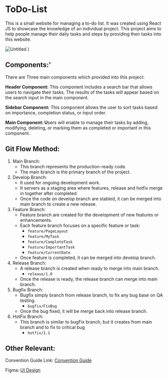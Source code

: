 # ToDo-List

This is a small website for managing a to-do list. It was created using React JS to showcase the knowledge of an individual project. This project aims to help people manage their daily tasks and steps by providing their tasks into this website.

![Untitled](https://github.com/anb-hq/CnD_HoeZeIl_ToDoList/assets/137028502/291a6f1b-8b7b-491a-abc5-3599235ae7c9)
)

## Components:’

There are Three main components which provided into this project:

**Header Component:** This component includes a search bar that allows users to navigate their tasks. The results of the tasks will appear based on the search input in the main component.

**Sidebar Component:** This component allows the user to sort tasks based on importance, completion status, or input order.

**Main Component: U**sers will enable to manage their tasks by adding, modifying, deleting, or marking them as completed or important in this component.

## Git Flow Method:

1. Main Branch:
   - This branch represents the production-ready code.
   - The main branch is the primary branch of the project.
2. Develop Branch:
   - It used for ongoing development work.
   - It servers as a staging area where features, release and hotfix merge in together after completed.
   - Once the code on develop branch are stabled, it can be merged into main branch to create a new release.
3. Feature Branch:
   - Feature branch are created for the development of new features or enhancements.
   - Each feature branch focuses on a specific feature or task:
     - `feature/PageLayout`
     - `feature/MyTask`
     - `feature/CompleteTask`
     - `feature/ImportantTask`
     - `feature/CurrentDate`
   - Once feature is completed, it can be merged into develop branch.
4. Release Branch:
   - A release branch is created when ready to merge into main branch.
     - `release/1.0`
   - Once the release is ready, the release branch can merge into main branch.
5. Bugfix Branch:
   - Bugfix simply branch from release branch, to fix any bug base on QA testing.
     - `bugfix/FixBug`
   - Once the bug fixed, it will be merge back into release branch.
6. HotFix Branch:
   - This branch is similar to bugFix branch, but it creates from main branch and to fix to critical bug
     - `hotfix/1.1`

## Other Relevant:

Convention Guide Link: [Convention Guide](https://pond-swoop-a2d.notion.site/To-Do-List-Project-Convention-Guid-8f8c5e4fb4404f86ab9e054c0dc9a1ab?pvs=4)

Figma: [UI Design](https://www.figma.com/file/6C3vDph3vjAf5fiUIAiLlt/Todo-List?type=design&node-id=89%3A2&mode=design&t=83VPynYDzG5z4st9-1)
